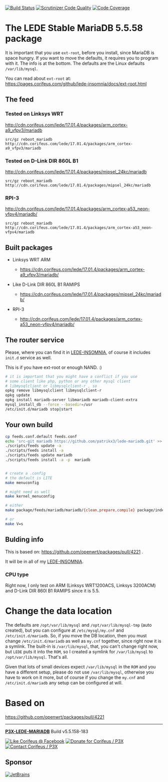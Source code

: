 [//]: #@corifeus-header

  [![Build Status](https://travis-ci.org/patrikx3/lede-mariadb.svg?branch=master)](https://travis-ci.org/patrikx3/lede-mariadb)  [![Scrutinizer Code Quality](https://scrutinizer-ci.com/g/patrikx3/lede-mariadb/badges/quality-score.png?b=master)](https://scrutinizer-ci.com/g/patrikx3/lede-mariadb/?branch=master)  [![Code Coverage](https://scrutinizer-ci.com/g/patrikx3/lede-mariadb/badges/coverage.png?b=master)](https://scrutinizer-ci.com/g/patrikx3/lede-mariadb/?branch=master) 

# The LEDE Stable MariaDB 5.5.58 package

 
                        
[//]: #@corifeus-header:end

It is important that you use ```ext-root```, before you install, since MariaDB is space hungry. If you want to move the defaults, it requires you to program with it. The info is at the bottom. The defaults are the Linux defaults ```/var/lib/mysql```.

You can read about ```ext-root```  at:  
https://pages.corifeus.com/github/lede-insomnia/docs/ext-root.html



## The feed

### Tested on Linksys WRT

http://cdn.corifeus.com/lede/17.01.4/packages/arm_cortex-a9_vfpv3/mariadb

```text
src/gz reboot_mariadb http://cdn.corifeus.com/lede/17.01.4/packages/arm_cortex-a9_vfpv3/mariadb
```

### Tested on D-Link DIR 860L B1

http://cdn.corifeus.com/lede/17.01.4/packages/mipsel_24kc/mariadb

```text
src/gz reboot_mariadb http://cdn.corifeus.com/lede/17.01.4/packages/mipsel_24kc/mariadb
```

### RPI-3

http://cdn.corifeus.com/lede/17.01.4/packages/arm_cortex-a53_neon-vfpv4/mariadb/

```text
src/gz reboot_mariadb http://cdn.corifeus.com/lede/17.01.4/packages/arm_cortex-a53_neon-vfpv4/mariadb
```
## Built packages
  
* Linksys WRT ARM 
  * https://cdn.corifeus.com/lede/17.01.4/packages/arm_cortex-a9_vfpv3/mariadb/  

* Like D-Link DIR 860L B1 RAMIPS 
  * https://cdn.corifeus.com/lede/17.01.4/packages/mipsel_24kc/mariadb/

* RPI-3 
  * http://cdn.corifeus.com/lede/17.01.4/packages/arm_cortex-a53_neon-vfpv4/mariadb/


## The router service

Please, where you can find it in  [LEDE-INSOMNIA](https://pages.corifeus.com/lede-insomnia), of course it includes ```init.d``` service as well.


This is if you have ext-root or enough NAND. :)

```bash
# it is important that you might have a conflict if you use 
# some client like php, python or any other mysql client
# libmysqlclient or libmysqlclient-r , so
opkg remove libmysqlclient libmysqlclient-r
opkg update
opkg install mariadb-server libmariadb mariadb-client-extra 
mysql_install_db --force --basedir=/usr
/etc/init.d/mariadb stop|start
```


## Your own build

```bash
cp feeds.conf.default feeds.conf
echo 'src-git mariadb https://github.com/patrikx3/lede-mariadb.git' >> feeds.conf
./scripts/feeds update -a
./scripts/feeds install -a
./scripts/feeds update mariadb
./scripts/feeds install -a -p  mariadb


# create a .config
# the default is LITE
make menuconfig

# might need as well
make kernel_menuconfig

# either
make package/feeds/mariadb/mariadb/{clean,prepare,compile} package/index V=s

# or
make V=s
```


## Bulding info

This is based on:
https://github.com/openwrt/packages/pull/4221 .

It will be in all of my [LEDE-INSOMNIA](https://pages.corifeus.com/lede-insomnia).

### CPU type
Right now, I only test on ARM (Linksys WRT1200ACS, Linksys 3200ACM) and D-Link DIR 860l B1 RAMIPS since it is 5.5.


# Change the data location

The defaults are ```/opt/var/lib/mysql``` and ```/opt/var/lib/mysql-tmp``` (auto created), but you can configure at ```/etc/mysql/my.cnf``` and ```/etc/init.d/mariadb```. So, if you move the DB location, then you must change ```/etc/init.d/mariadb``` as well as ```my.cnf``` together, since right now it is a symlink. The built-in is ```/var/lib/mysql```, that, you can't change right now, but ```LEDE``` puts it into the ```ROM```, so I created a symlink for ```/var/lib/mysql``` to ```/opt/var/lib/mysql```. That's all.

Given that lots of small devices expect ```/var/lib/mysql``` in the ```ROM``` and you have a different setup, please do not use ```/var/lib/mysql```, otherwise you have to work on it more, but of course if you change the ```my.cnf``` and ```/etc/init.d/mariadb``` any setup can be configured at will. 


# Based on

https://github.com/openwrt/packages/pull/4221


[//]: #@corifeus-footer

---

[**P3X-LEDE-MARIADB**](https://pages.corifeus.com/lede-mariadb) Build v5.5.158-183 

[![Like Corifeus @ Facebook](https://img.shields.io/badge/LIKE-Corifeus-3b5998.svg)](https://www.facebook.com/corifeus.software) [![Donate for Corifeus / P3X](https://img.shields.io/badge/Donate-Corifeus-003087.svg)](https://www.paypal.com/cgi-bin/webscr?cmd=_s-xclick&hosted_button_id=QZVM4V6HVZJW6)  [![Contact Corifeus / P3X](https://img.shields.io/badge/Contact-P3X-ff9900.svg)](https://www.patrikx3.com/en/front/contact) 


## Sponsor

[![JetBrains](https://www.patrikx3.com/images/jetbrains-logo.svg)](https://www.jetbrains.com/)
  
 

[//]: #@corifeus-footer:end